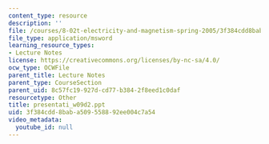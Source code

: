 ```yaml
---
content_type: resource
description: ''
file: /courses/8-02t-electricity-and-magnetism-spring-2005/3f384cdd8baba509558892ee004c7a54_presentati_w09d2.ppt
file_type: application/msword
learning_resource_types:
- Lecture Notes
license: https://creativecommons.org/licenses/by-nc-sa/4.0/
ocw_type: OCWFile
parent_title: Lecture Notes
parent_type: CourseSection
parent_uid: 8c57fc19-927d-cd77-b384-2f8eed1c0daf
resourcetype: Other
title: presentati_w09d2.ppt
uid: 3f384cdd-8bab-a509-5588-92ee004c7a54
video_metadata:
  youtube_id: null
---
```

